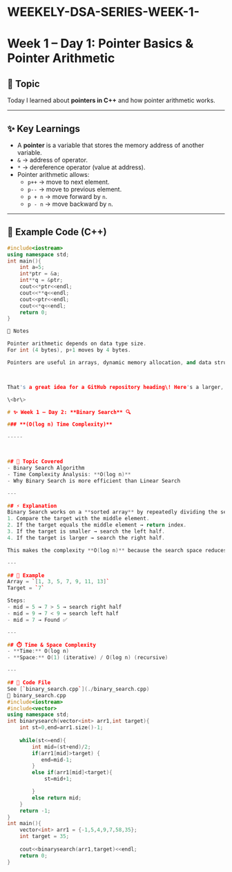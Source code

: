 # WEEKELY-DSA-SERIES-WEEK-1-

# Week 1 – Day 1: Pointer Basics & Pointer Arithmetic

## 📌 Topic
Today I learned about **pointers in C++** and how pointer arithmetic works.  

---

## ✨ Key Learnings
- A **pointer** is a variable that stores the memory address of another variable.
- `&` → address of operator.  
- `*` → dereference operator (value at address).  
- Pointer arithmetic allows:
  - `p++` → move to next element.  
  - `p--` → move to previous element.  
  - `p + n` → move forward by `n`.  
  - `p - n` → move backward by `n`.  

---

## 🧩 Example Code (C++)
```cpp
#include<iostream>
using namespace std;
int main(){
    int a=5;
    int*ptr = &a;
    int**q = &ptr;
    cout<<*ptr<<endl;
    cout<<**q<<endl;
    cout<<ptr<<endl;
    cout<<*q<<endl;
    return 0;
}

📖 Notes

Pointer arithmetic depends on data type size.
For int (4 bytes), p+1 moves by 4 bytes.

Pointers are useful in arrays, dynamic memory allocation, and data structures.



That's a great idea for a GitHub repository heading\! Here's a larger, more stylized version you can use, formatted to stand out.

\<br\>

# ✨ Week 1 – Day 2: **Binary Search** 🔍

### **(O(log n) Time Complexity)**

-----



## 📖 Topic Covered
- Binary Search Algorithm
- Time Complexity Analysis: **O(log n)**
- Why Binary Search is more efficient than Linear Search

---

## ⚡ Explanation
Binary Search works on a **sorted array** by repeatedly dividing the search interval in half:
1. Compare the target with the middle element.
2. If the target equals the middle element → return index.
3. If the target is smaller → search the left half.
4. If the target is larger → search the right half.

This makes the complexity **O(log n)** because the search space reduces by half each step.

---

## 🧮 Example
Array = `[1, 3, 5, 7, 9, 11, 13]`  
Target = `7`  

Steps:  
- mid = 5 → 7 > 5 → search right half  
- mid = 9 → 7 < 9 → search left half  
- mid = 7 → Found ✅

---

## ⏱️ Time & Space Complexity
- **Time:** O(log n)  
- **Space:** O(1) (iterative) / O(log n) (recursive)

---

## 📂 Code File
See [`binary_search.cpp`](./binary_search.cpp)
📌 binary_search.cpp
#include<iostream>
#include<vector>
using namespace std;
int binarysearch(vector<int> arr1,int target){
    int st=0,end=arr1.size()-1;
    
    while(st<=end){
        int mid=(st+end)/2;
        if(arr1[mid]>target) {
           end=mid-1;
        }
        else if(arr1[mid]<target){
            st=mid+1;

        }
        else return mid;
    }
    return -1;
}
int main(){
    vector<int> arr1 = {-1,5,4,9,7,58,35};
    int target = 35;
    
    cout<<binarysearch(arr1,target)<<endl;
    return 0;
}

